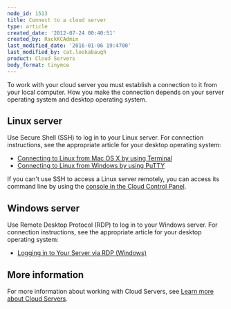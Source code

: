 ```yaml
---
node_id: 1513
title: Connect to a cloud server
type: article
created_date: '2012-07-24 00:40:51'
created_by: RackKCAdmin
last_modified_date: '2016-01-06 19:4700'
last_modified_by: cat.lookabaugh
product: Cloud Servers
body_format: tinymce
---
```


To work with your cloud server you must establish a connection to it
from your local computer. How you make the connection depends on your
server operating system and desktop operating system.

Linux server
------------

Use Secure Shell (SSH) to log in to your Linux server. For connection
instructions, see the appropriate article for your desktop operating
system:

-   [Connecting to Linux from Mac OS X by using
    Terminal](http://www.rackspace.com/knowledge_center/article/connecting-to-linux-from-mac-os-x-by-using-terminal)
-   [Connecting to Linux from Windows by using
    PuTTY](http://www.rackspace.com/knowledge_center/article/connecting-to-linux-from-windows-by-using-putty)

If you can't use SSH to access a Linux server remotely, you can
access its command line by using the [console in the Cloud Control
Panel](http://www.rackspace.com/knowledge_center/article/managing-your-server-start-a-console-session).

Windows server
--------------

Use Remote Desktop Protocol (RDP) to log in to your Windows server. For
connection instructions, see the appropriate article for your desktop
operating system:

-   [Logging in to Your Server via RDP
    (Windows)](http://www.rackspace.com/knowledge_center/article/log-in-to-your-server-via-rdp-windows)

More information
----------------

For more information about working with Cloud Servers, see [Learn more
about Cloud
Servers](http://www.rackspace.com/knowledge_center/article/learn-more-about-cloud-servers).

